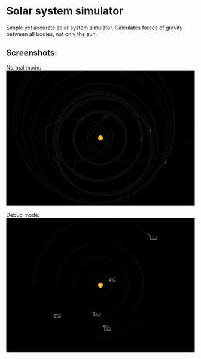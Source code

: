
# Solar system simulator

Simple yet accurate solar system simulator. Calculates forces of gravity
between all bodies, not only the sun.

## Screenshots:

Normal mode:
![alt text][normal]

Debug mode:
![alt text][debug]

[normal]: normal.png "Without debug"
[debug]: debug.png "With debug"
